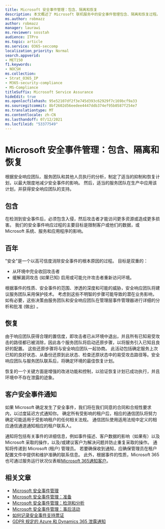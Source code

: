 ```yaml
---
title: Microsoft 安全事件管理：包含、隔离和恢复
description: 本文概述了 Microsoft 联机服务中的安全事件管理包含、隔离和恢复过程。
ms.author: robmazz
author: robmazz
manager: laurawi
ms.reviewer: sosstah
audience: ITPro
ms.topic: article
ms.service: O365-seccomp
localization_priority: Normal
search.appverid:
- MET150
f1.keywords:
- NOCSH
ms.collection:
- Strat_O365_IP
- M365-security-compliance
- MS-Compliance
titleSuffix: Microsoft Service Assurance
hideEdit: true
ms.openlocfilehash: 95e52107df2f3e745d393c62929f7c169bcf9a33
ms.sourcegitcommit: 8bf2602d56eedee4447ddb374ef95b0587f254e7
ms.translationtype: MT
ms.contentlocale: zh-CN
ms.lasthandoff: 07/12/2021
ms.locfileid: "53377549"
---
```

# <a name="microsoft-security-incident-management-containment-eradication-and-recovery"></a>Microsoft 安全事件管理：包含、隔离和恢复

根据安全响应团队、服务团队和其他人员执行的分析，制定了适当的抑制和恢复计划，以最大限度地减少安全事件的影响。 然后，适当的服务团队在生产中应用该计划，并获得安全响应团队的支持。

## <a name="containment"></a>包含

在检测到安全事件后，必须包含入侵，然后攻击者才能访问更多资源或造成更多损害。 我们的安全事件响应过程的主要目标是限制客户或他们的数据，或 Microsoft 系统、服务和应用程序的影响。

## <a name="eradication"></a>百年

"安全"是一个以高可信度消除安全事件的根本原因的过程。 目标是双重的：

- 从环境中完全收回攻击者
- 缓解漏洞攻击 (如果已知) 启用或可能允许攻击者重新访问环境。

根据事件的性质、安全事件的范围、渗透的深度和可能的威胁，安全响应团队将建议服务团队采用保护技术。 考虑到这些不明智的步骤可能导致的潜在业务影响，如有必要，这些决策由服务团队和安全响应团队在管理层事件管理器进行详细的分析和批准 (做出) 。

## <a name="recovery"></a>恢复

由于响应团队获得合理的置信度，即攻击者已从环境中退出，并且所有已知易受攻击的路径都已被消除，因此各个服务团队将启动还原步骤，以将服务引入已知且良好的配置。 这些还原步骤将与安全响应团队一起协商。 此活动包括确定服务上次已知的良好状态、从备份还原到此状态、检查还原状态中的易受攻击路径等。安全响应团队与服务团队联系后，将确定环境的最佳恢复计划。

恢复的一个关键方面是增强的改进功能和控制，以验证恢复计划已成功执行，并且环境中不存在泄露的迹象。

## <a name="customer-notification-of-security-incident"></a>客户安全事件通知

如果 Microsoft 确定发生了安全事件，我们将在我们同意的合同和合规性要求内，以过度延迟方式通知你。 确定所有受影响的租户后，相应的通信团队将努力确定可能适用于受影响租户的任何相关法规。 通信团队使用适用法规中定义的相应通信通道通知相应的租户联系人。

通知将包括有关事件的详细信息，例如事件描述、客户数据的影响（如果有）以及 Microsoft 采取的操作，以及/或建议客户为解决问题并防止重复采取的操作。 通知将传递到 Microsoft (租户) 管理员。 若要确保收到通知，应确保管理员在租户配置文件中提供和维护准确的联系信息。 此外，根据事件的性质，Microsoft 365也可通过服务运行状况仪表板[Microsoft 365通知客户](http://status.yammer.com/)。

## <a name="related-articles"></a>相关文章

- [Microsoft 安全事件管理](assurance-security-incident-management.md)
- [Microsoft 安全事件管理：准备](assurance-sim-preparation.md)
- [Microsoft 安全事件管理：检测和分析](assurance-sim-detection-analysis.md)
- [Microsoft 安全事件管理：事后活动](assurance-sim-post-incident-activity.md)
- [如何记录安全事件支持票证](/azure/security/fundamentals/event-support-ticket)
- [GDPR 规定的 Azure 和 Dynamics 365 泄露通知](/compliance/regulatory/gdpr-breach-azure-dynamics)
